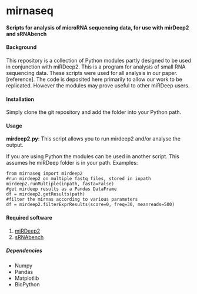 mirnaseq
========

#### Scripts for analysis of microRNA sequencing data, for use with mirDeep2 and sRNAbench

#### Background

This repository is a collection of Python modules partly designed to be used in conjunction with miRDeep2. This is a program for analysis of small RNA sequencing data. These scripts were used for all analysis in our paper. [reference]. The code is deposited here primarily to allow our work to be replicated. However the modules may prove useful to other miRDeep users.

#### Installation

Simply clone the git repository and add the folder into your Python path.

#### Usage

**mirdeep2.py**: This script allows you to run mirdeep2 and/or analyse the output.

If you are using Python the modules can be used in another script. This assumes he miRDeep folder is in your path. Examples:
```
from mirnaseq import mirdeep2
#run mirdeep2 on multiple fastq files, stored in inpath
mirdeep2.runMultiple(inpath, fasta=False)
#get mirdeep results as a Pandas DataFrame
df = mirdeep2.getResults(path)
#filter the mirnas according to various parameters
df = mirdeep2.filterExprResults(score=0, freq=30, meanreads=500)
```

#### Required software

1. [miRDeep2](https://www.mdc-berlin.de/8551903/en/research/research_teams/systems_biology_of_gene_regulatory_elements/projects/miRDeep "mirdeep2")
2. [sRNAbench](http://bioinfo5.ugr.es/sRNAbench/sRNAbench.php "sRNAbench")

##### Dependencies
* Numpy
* Pandas
* Matplotlib
* BioPython
